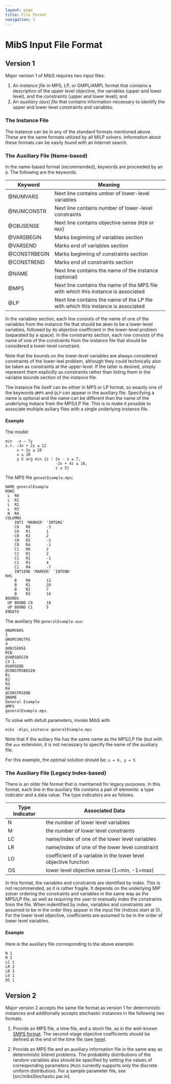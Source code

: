 ```yaml
---
layout: page
title: File Format
navigation: 3
---
```


# MibS Input File Format

## Version 1

Major version 1 of MibS requires two input files.
 1. An _instance file_ in MPS, LP, or GMPL/AMPL format that contains a
 description of the upper level objective, the variables (upper and lower
 level), and the constraints (upper and lower level); and 
 2. An _auxiliary (aux) file_ that contains information necessary to
 identify the upper and lower level constraints and variables.

### The Instance File

The instance can be in any of the standard formats mentioned above. These are
the same formats utilized by all MILP solvers. Information about these formats
can be easily found with an Internet search. 

### The Auxiliary File (Name-based)

In the name-based format (recommended), keywords are proceeded by an `@`. The
following are the keywords.

| Keyword       | Meaning                                                         |
|---------------|-----------------------------------------------------------------|
| @NUMVARS      | Next line contains umber of lower-level variables               |
| @NUMCONSTR    | Next line contains number of lower-level constraints            |
| @OBJSENSE     | Next line contains objective sense (`MIN` or `MAX`)             |
| @VARSBEGIN    | Marks beginning of variables section                            |
| @VARSEND      | Marks end of variables section                                  |
| @CONSTRBEGIN  | Marks beginning of constraints section                          |
| @CONSTREND    | Marks end of constraints section                                |
| @NAME         | Next line contains the name of the instance (optional)          |
| @MPS          | Next line contains the name of the MPS file with which this instance is associated |
| @LP           | Next line contains the name of the LP file with which this instance is associated  |

In the variables section, each line consists of the name of one of the variables from 
the instance file that should be aken to be a lower-level variables, followed by its objective 
coefficient in the lower-level problem (separated by a space). In the constraints section, each 
row consists of the name of one of the constraints from the instance file that should be 
considered a lower-level constraint. 

Note that the bounds on the lower-level variables are always considered constraints of the
lower-leel problem, although they could technically also be taken as constraints at the 
upper-level. If the latter is desired, simply represent them explicitly as constraints rather
than listing them in the variable bounds section of the instance file. 

The instance file itself can be either in MPS or LP format, so exactly one of the keywords
`@MPS` and `@LP` can appear in the auxiliary file. Specifying a name is optional and the name 
can be different than the name of the underlying instace from the MPS/LP file. This is to
make it possible to associate multiple axiliary files with a single underlying instance file.

#### Example

The model:
```
min  -x − 7y
s.t. −3x + 2y ≤ 12
     x + 2y ≤ 20
     x ≤ 10
     y ∈ arg min {z : 2x - z ≤ 7,
                      -2x + 4z ≤ 16,
                      z ≤ 5}
```
The MPS file `genealExample.mps`:

```
NAME generalExample
ROWS
 L  R0
 L  R1
 L  R2
 L  R3
 N  R4
COLUMNS
    INT1 'MARKER' 'INTORG'
    C0   R0       -3
    C0   R1       1
    C0   R2       2
    C0   R3       -2
    C0   R4       -1
    C1   R0       2
    C1   R1       2
    C1   R2       -1
    C1   R3       4
    C1   R4       -7
    INT1END 'MARKER' 'INTEND'
RHS
    B    R0       12
    B    R1       20
    B    R2       7
    B    R3       16
BOUNDS
 UP BOUND C0      10
 UP BOUND C1      5
ENDATA
```
The auxiliary file `generalExample.aux`:
```
@NUMVARS
1
@NUMCONSTRS
4
@OBJSENSE
MIN
@VARSBEGIN
LV 1.
@VARSEND
@CONSTRSBEGIN
R1
R2
R3
R4
@CONSTRSEND
@NAME
General Example
@MPS
generalExample.mps
```
To solve with defult parameters, invoke MibS with
```
mibs -Alps_instance generalExample.mps
```
Note that if the auiliary file has the same name as the MPS/LP file (but with the `aux` extension, 
it is not necessary to specify the name of the auxiliary file. 

For this example, the optimal solution should be: `x = 6, y = 5`

### The Auxiliary File (Legacy Index-based)

There is an older file format that is maintained for legacy purposes. In this format, each line in 
the auxiliary file contains a pair of elements: a type indicator
and a data value. The type indicators are as follows.

| Type Indicator | Associated Data                                     |
|----|-----------------------------------------------------------------|
| N  | the number of lower level variables                             |
| M  | the number of lower level constraints                           |
| LC | name/index of one of the lower level variables                  |
| LR | name/index of one of the lower level constraint                 |
| LO | coefficient of a variable in the lower level objective function |
| OS | lower level objective sense (1=min, -1=max)                     |

In this format, the variables and constraints are identified by index.
This is not recommended, as it is rather fragile. It depends on the underlying
MIP solver ordering the constraints and variables in the same way as the MPS/LP file,
as well as requiring the user to manually index the constraints from the file.
When indentified by index, variables and constraints are assumed to be in the order they
appear in the input file (indices start at 0). For the lower level objective, coefficients 
are assumed to be in the order of lower level variables. 

#### Example

Here is the auxiliary file corresponding to the above example:

```
N 1
M 2
LC 1
LR 2
LR 3
LO 1
OS 1
```

## Version 2

Major version 2 accepts the same file format as version 1 for deterministic
instances and additionally accepts stochastic instances in the following two
formats.

 1. Provide an MPS file, a time file, and a stoch file, as in the well-known
    [SMPS format](http://www.maximalsoftware.com/resources/GassmannKristjansson_dpm007v1.pdf). The second-stage objective coefficients should be defined at
    the end of the time file (see
    [here](https://github.com/tkralphs/BilevelLib/blob/master/stochastic/sslp/bilevel_nonZeroSum_sslp_10_50_50.tim)).

 2. Provide an MPS file and an auxiliary information file in the same way as
    deterministic bilevel problems. The probability distributions of the
    random variables also should be specified by setting the values of
    corresponding parameters (`MibS` currently supports only the discrete
    uniform distribution). For a sample parameter file, see
    [src/mibsStochastic.par.in].

